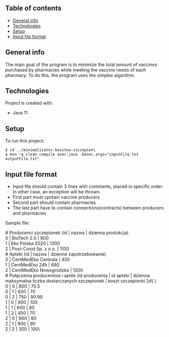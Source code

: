 ## Table of contents
* [General info](#general-info)
* [Technologies](#technologies)
* [Setup](#setup)
* [Input file format](#input-file-format)

## General info
The main goal of the program is to minimize the total amount of vaccines purchased by pharmacies while meeting the vaccine needs of each pharmacy. To do this, the program uses the simplex algorithm.
	
## Technologies
Project is created with:
* Java 11
	
## Setup
To run this project:

```
$ cd ../minimalizator-kosztow-szczepien\
$ mvn -q clean compile exec:java -Dexec.args="inputFile.txt outputFile.txt"
```

## Input file format
* Input file should contain 3 lines with comments, placed in specific order. In other case, an exception will be thrown.
* First part must cpntain vaccine producers
* Second part should contain pharmacies
* The last part have to contain connections(contracts) between producers and pharmacies

Sample file:

\# Producenci szczepionek (id | nazwa | dzienna produkcja)\
0 | BioTech 2.0 | 900\
1 | Eko Polska 2020 | 1300\
2 | Post-Covid Sp. z o.o. | 1100\
\# Apteki (id | nazwa | dzienne zapotrzebowanie)\
0 | CentMedEko Centrala | 450\
1 | CentMedEko 24h | 690\
2 | CentMedEko Nowogrodzka | 1200\
\# Połączenia producentów i aptek (id producenta | id apteki | dzienna maksymalna liczba dostarczanych szczepionek | koszt szczepionki [zł] )\
0 | 0 | 800 | 70.5\
0 | 1 | 600 | 70\
0 | 2 | 750 | 90.99\
1 | 0 | 900 | 100\
1 | 1 | 600 | 80\
1 | 2 | 450 | 70\
2 | 0 | 900 | 80\
2 | 1 | 900 | 90\
2 | 2 | 300 | 100\
